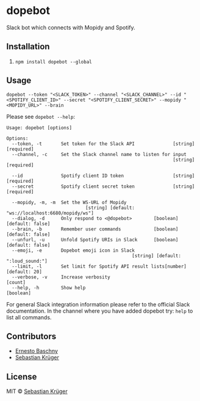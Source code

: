 # dopebot

Slack bot which connects with Mopidy and Spotify.

## Installation

1. `npm install dopebot --global`

## Usage


`dopebot --token "<SLACK_TOKEN>" --channel "<SLACK_CHANNEL>" --id "<SPOTIFY_CLIENT_ID>" --secret "<SPOTIFY_CLIENT_SECRET>" --mopidy "<MOPIDY_URL>" --brain`

Please see `dopebot --help`:

```
Usage: dopebot [options]

Options:
  --token, -t       Set token for the Slack API              [string] [required]
  --channel, -c     Set the Slack channel name to listen for input
                                                             [string] [required]

  --id              Spotify client ID token                  [string] [required]
  --secret          Spotify client secret token              [string] [required]

  --mopidy, -m, -m  Set the WS-URL of Mopidy
                             [string] [default: "ws://localhost:6680/mopidy/ws"]
  --dialog, -d      Only respond to <@dopebot>        [boolean] [default: false]
  --brain, -b       Remember user commands            [boolean] [default: false]
  --unfurl, -u      Unfold Spotify URIs in Slack      [boolean] [default: false]
  --emoji, -e       Dopebot emoji icon in Slack
                                              [string] [default: ":loud_sound:"]
  --limit, -l       Set limit for Spotify API result lists[number] [default: 20]
  --verbose, -v     Increase verbosity                                   [count]
  --help, -h        Show help                                          [boolean]
```

For general Slack integration information please refer to the official Slack documentation.
In the channel where you have added dopebot try: `help` to list all commands.

## Contributors

- [Ernesto Baschny](http://cron.eu)
- [Sebastian Krüger](http://theblackestbox.net)

## License

MIT © [Sebastian Krüger](http://theblackestbox.net)
